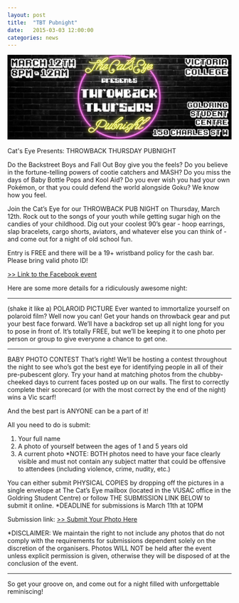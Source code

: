 ```yaml
---
layout: post
title:  "TBT Pubnight"
date:   2015-03-03 12:00:00
categories: news
---
```


<img id="img" src="/img/TBTFacebookEvent.png">

Cat's Eye Presents: THROWBACK THURSDAY PUBNIGHT

Do the Backstreet Boys and Fall Out Boy give you the feels? Do you believe in the fortune-telling powers of cootie catchers and MASH? Do you miss the days of Baby Bottle Pops and Kool Aid? Do you ever wish you had your own Pokémon, or that you could defend the world alongside Goku? We know how you feel.

Join the Cat’s Eye for our THROWBACK PUB NIGHT on Thursday, March 12th. Rock out to the songs of your youth while getting sugar high on the candies of your childhood. Dig out your coolest 90’s gear - hoop earrings, slap bracelets, cargo shorts, aviators, and whatever else you can think of - and come out for a night of old school fun. 

Entry is FREE and there will be a 19+ wristband policy for the cash bar. Please bring valid photo ID!

<a href="https://www.facebook.com/events/1404010673241901">>> Link to the Facebook event</a>

Here are some more details for a ridiculously awesome night:

- - -

(shake it like a) POLAROID PICTURE
Ever wanted to immortalize yourself on polaroid film? Well now you can!
Get your hands on throwback gear and put your best face forward. We’ll have a backdrop set up all night long for you to pose in front of. It’s totally FREE, but we’ll be keeping it to one photo per person or group to give everyone a chance to get one.

- - -

BABY PHOTO CONTEST
That’s right! We’ll be hosting a contest throughout the night to see who’s got the best eye for identifying people in all of their pre-pubescent glory. 
Try your hand at matching photos from the chubby-cheeked days to current faces posted up on our walls. The first to correctly complete their scorecard (or with the most correct by the end of the night) wins a Vic scarf!

And the best part is ANYONE can be a part of it!

All you need to do is submit:
1) Your full name
2) A photo of yourself between the ages of 1 and 5 years old
3) A current photo
*NOTE: BOTH photos need to have your face clearly visible and must not contain any subject matter that could be offensive to attendees (including violence, crime, nudity, etc.)

You can either submit PHYSICAL COPIES by dropping off the pictures in a single envelope at The Cat’s Eye mailbox (located in the VUSAC office in the Goldring Student Centre) or follow THE SUBMISSION LINK BELOW to submit it online.
*DEADLINE for submissions is March 11th at 10PM

Submission link: <a href="http://form.jotform.ca/form/50567870416258">>> Submit Your Photo Here</a>

*DISCLAIMER: We maintain the right to not include any photos that do not comply with the requirements for submissions dependent solely on the discretion of the organisers. Photos WILL NOT be held after the event unless explicit permission is given, otherwise they will be disposed of at the conclusion of the event.

- - -

So get your groove on, and come out for a night filled with unforgettable reminiscing!